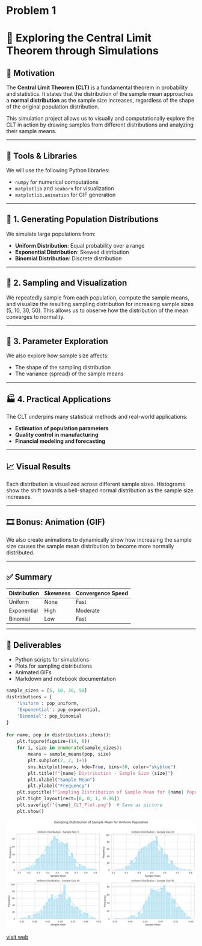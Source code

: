 # Problem 1

# 📘 Exploring the Central Limit Theorem through Simulations

## 🎯 Motivation

The **Central Limit Theorem (CLT)** is a fundamental theorem in probability and statistics. It states that the distribution of the sample mean approaches a **normal distribution** as the sample size increases, regardless of the shape of the original population distribution.

This simulation project allows us to visually and computationally explore the CLT in action by drawing samples from different distributions and analyzing their sample means.

---

## 🧰 Tools & Libraries

We will use the following Python libraries:

- `numpy` for numerical computations
- `matplotlib` and `seaborn` for visualization
- `matplotlib.animation` for GIF generation

---

## 🔢 1. Generating Population Distributions

We simulate large populations from:
- **Uniform Distribution**: Equal probability over a range
- **Exponential Distribution**: Skewed distribution
- **Binomial Distribution**: Discrete distribution

---

## 🔄 2. Sampling and Visualization

We repeatedly sample from each population, compute the sample means, and visualize the resulting sampling distribution for increasing sample sizes (5, 10, 30, 50). This allows us to observe how the distribution of the mean converges to normality.

---

## 🔬 3. Parameter Exploration

We also explore how sample size affects:
- The shape of the sampling distribution
- The variance (spread) of the sample means

---

## 🏭 4. Practical Applications

The CLT underpins many statistical methods and real-world applications:
- **Estimation of population parameters**
- **Quality control in manufacturing**
- **Financial modeling and forecasting**

---

## 📈 Visual Results

Each distribution is visualized across different sample sizes. Histograms show the shift towards a bell-shaped normal distribution as the sample size increases.

---

## 🎞️ Bonus: Animation (GIF)

We also create animations to dynamically show how increasing the sample size causes the sample mean distribution to become more normally distributed.

---

## ✅ Summary

| Distribution | Skewness | Convergence Speed |
|--------------|----------|-------------------|
| Uniform      | None     | Fast              |
| Exponential  | High     | Moderate          |
| Binomial     | Low      | Fast              |

---

## 💾 Deliverables

- Python scripts for simulations
- Plots for sampling distributions
- Animated GIFs
- Markdown and notebook documentation


```python
sample_sizes = [5, 10, 30, 50]
distributions = {
    'Uniform': pop_uniform,
    'Exponential': pop_exponential,
    'Binomial': pop_binomial
}

for name, pop in distributions.items():
    plt.figure(figsize=(14, 8))
    for i, size in enumerate(sample_sizes):
        means = sample_means(pop, size)
        plt.subplot(2, 2, i+1)
        sns.histplot(means, kde=True, bins=30, color="skyblue")
        plt.title(f"{name} Distribution - Sample Size {size}")
        plt.xlabel("Sample Mean")
        plt.ylabel("Frequency")
    plt.suptitle(f"Sampling Distribution of Sample Mean for {name} Population", fontsize=16)
    plt.tight_layout(rect=[0, 0, 1, 0.96])
    plt.savefig(f"{name}_CLT_Plot.png")  # Save as picture
    plt.show()
```

![alt text](image.png)

[visit web](https://colab.research.google.com/drive/1FCiVyj3Sk7q_5lIThnXdi-JJ-WPDeHiV?usp=sharing)